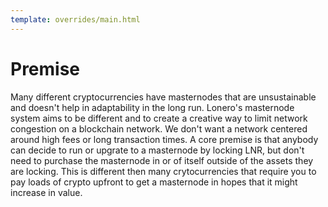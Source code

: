 ```yaml
---
template: overrides/main.html
---
```


# Premise
Many different cryptocurrencies have masternodes that are unsustainable and doesn't help in adaptability in the long run. Lonero's masternode system aims to be different and to create a creative way to limit network congestion on a blockchain network. We don't want a network centered around high fees or long transaction times. A core premise is that anybody can decide to run or upgrate to a masternode by locking LNR, but don't need to purchase the masternode in or of itself outside of the assets they are locking. This is different then many crytocurrencies that require you to pay loads of crypto upfront to get a masternode in hopes that it might increase in value.
